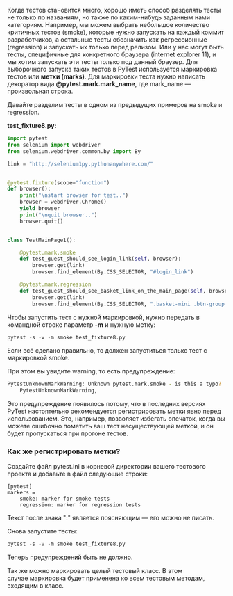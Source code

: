 Когда тестов становится много, хорошо иметь способ разделять тесты не только по названиям, но также по каким-нибудь заданным нами категориям. Например, мы можем выбрать небольшое количество критичных тестов (smoke), которые нужно запускать на каждый коммит разработчиков, а остальные тесты обозначить как регрессионные (regression) и запускать их только перед релизом. Или у нас могут быть тесты, специфичные для конкретного браузера (internet explorer 11), и мы хотим запускать эти тесты только под данный браузер. Для выборочного запуска таких тестов в PyTest используется маркировка тестов или **метки (marks)**. Для маркировки теста нужно написать декоратор вида **@pytest.mark.mark_name**, где mark_name — произвольная строка.

Давайте разделим тесты в одном из предыдущих примеров на smoke и regression.

**test_fixture8.py:**

```python
import pytest
from selenium import webdriver
from selenium.webdriver.common.by import By

link = "http://selenium1py.pythonanywhere.com/"


@pytest.fixture(scope="function")
def browser():
    print("\nstart browser for test..")
    browser = webdriver.Chrome()
    yield browser
    print("\nquit browser..")
    browser.quit()


class TestMainPage1():

    @pytest.mark.smoke
    def test_guest_should_see_login_link(self, browser):
        browser.get(link)
        browser.find_element(By.CSS_SELECTOR, "#login_link")

    @pytest.mark.regression
    def test_guest_should_see_basket_link_on_the_main_page(self, browser):
        browser.get(link)
        browser.find_element(By.CSS_SELECTOR, ".basket-mini .btn-group > a")

```

Чтобы запустить тест с нужной маркировкой, нужно передать в командной строке параметр **-m** и нужную метку:

```python
pytest -s -v -m smoke test_fixture8.py
```

Если всё сделано правильно, то должен запуститься только тест с маркировкой smoke.

При этом вы увидите warning, то есть предупреждение:

```bash
PytestUnknownMarkWarning: Unknown pytest.mark.smoke - is this a typo?  You can register custom marks to avoid this warning - for details, see https://docs.pytest.org/en/latest/mark.html
    PytestUnknownMarkWarning,
```

Это предупреждение появилось потому, что в последних версиях PyTest настоятельно рекомендуется регистрировать метки явно перед использованием. Это, например, позволяет избегать опечаток, когда вы можете ошибочно пометить ваш тест несуществующей меткой, и он будет пропускаться при прогоне тестов.

### Как же регистрировать метки?

Создайте файл pytest.ini в корневой директории вашего тестового проекта и добавьте в файл следующие строки:

```no-highlight
[pytest]
markers =
    smoke: marker for smoke tests
    regression: marker for regression tests
```

Текст после знака ":" является поясняющим — его можно не писать.

Снова запустите тесты:

```python
pytest -s -v -m smoke test_fixture8.py
```

Теперь предупреждений быть не должно.

Так же можно маркировать целый тестовый класс. В этом случае маркировка будет применена ко всем тестовым методам, входящим в класс.